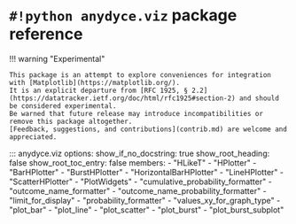 <!---
  Copyright and other protections apply. Please see the accompanying LICENSE file for
  rights and restrictions governing use of this software. All rights not expressly
  waived or licensed are reserved. If that file is missing or appears to be modified
  from its original, then please contact the author before viewing or using this
  software in any capacity.

  !!!!!!!!!!!!!!!!!!!!!!!!!!!!!!!!!!!!!!!!!!!!!!!!!!!!!!!!!!!!!!!!!!!!
  !!!!!!!!!!!!!!! IMPORTANT: READ THIS BEFORE EDITING! !!!!!!!!!!!!!!!
  !!!!!!!!!!!!!!!!!!!!!!!!!!!!!!!!!!!!!!!!!!!!!!!!!!!!!!!!!!!!!!!!!!!!
  Please keep each sentence on its own unwrapped line.
  It looks like crap in a text editor, but it has no effect on rendering, and it allows much more useful diffs.
  Thank you!
-->

# ``#!python anydyce.viz`` package reference

!!! warning "Experimental"

    This package is an attempt to explore conveniences for integration with [Matplotlib](https://matplotlib.org/).
    It is an explicit departure from [RFC 1925, § 2.2](https://datatracker.ietf.org/doc/html/rfc1925#section-2) and should be considered experimental.
    Be warned that future release may introduce incompatibilities or remove this package altogether.
    [Feedback, suggestions, and contributions](contrib.md) are welcome and appreciated.

::: anydyce.viz
    options:
      show_if_no_docstring: true
      show_root_heading: false
      show_root_toc_entry: false
      members:
        - "HLikeT"
        - "HPlotter"
        - "BarHPlotter"
        - "BurstHPlotter"
        - "HorizontalBarHPlotter"
        - "LineHPlotter"
        - "ScatterHPlotter"
        - "PlotWidgets"
        - "cumulative_probability_formatter"
        - "outcome_name_formatter"
        - "outcome_name_probability_formatter"
        - "limit_for_display"
        - "probability_formatter"
        - "values_xy_for_graph_type"
        - "plot_bar"
        - "plot_line"
        - "plot_scatter"
        - "plot_burst"
        - "plot_burst_subplot"
